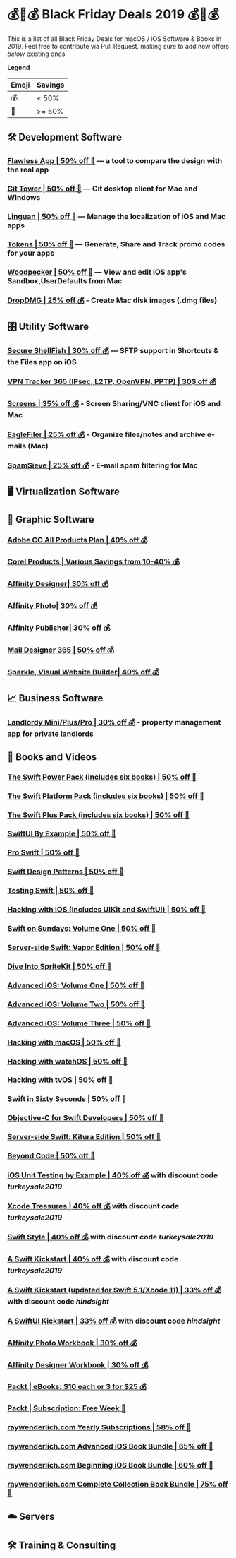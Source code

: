 # 💰💸💰 Black Friday Deals 2019 💰💸💰
This is a list of all Black Friday Deals for macOS / iOS Software & Books in 2019. Feel free to contribute via Pull Request, making sure to add new offers *below* existing ones.

**Legend**

| Emoji | Savings |
|-----|---|
| 💰 | < 50% |
| 💸 | >= 50% |


## 🛠 Development Software
### [Flawless App | 50% off 💸](https://gumroad.com/l/SyRKm/50_discount_black_friday) — a tool to compare the design with the real app
### [Git Tower | 50% off 💸](https://www.git-tower.com) — Git desktop client for Mac and Windows  
### [Linguan | 50% off 💸](http://linguanapp.com) — Manage the localization of iOS and Mac apps
### [Tokens | 50% off 💸](https://tokn.co) — Generate, Share and Track promo codes for your apps
### [Woodpecker | 50% off 💸](https://apps.apple.com/app/id1333548463) — View and edit iOS app's Sandbox,UserDefaults from Mac
### [DropDMG | 25% off 💰](https://c-command.com/store/sale) - Create Mac disk images (.dmg files)

## 🎛 Utility Software
### [Secure ShellFish | 30% off 💰](https://secureshellfish.app/) — SFTP support in Shortcuts & the Files app on iOS
### [VPN Tracker 365 (IPsec, L2TP, OpenVPN, PPTP) | 30$ off 💰](https://www.vpntracker.com/goto/vpntblackfriday2019)
### [Screens | 35% off 💰](https://edovia.com) - Screen Sharing/VNC client for iOS and Mac
### [EagleFiler | 25% off 💰](https://c-command.com/store/sale) - Organize files/notes and archive e-mails (Mac)
### [SpamSieve | 25% off 💰](https://c-command.com/store/sale) - E-mail spam filtering for Mac

## 🖥 Virtualization Software

## 🎨 Graphic Software
### [Adobe CC All Products Plan | 40% off 💰](https://www.adobe.com/creativecloud/plans.html?red=a&red=a)
### [Corel Products | Various Savings from 10-40% 💰](https://www.corel.com/en/special-offers/)
### [Affinity Designer| 30% off 💰](https://affinity.serif.com)
### [Affinity Photo| 30% off 💰](https://affinity.serif.com)
### [Affinity Publisher| 30% off 💰](https://affinity.serif.com)
### [Mail Designer 365 | 50% off 💰](https://www.maildesigner365.com/goto/mdblackfriday2019)
### [Sparkle, Visual Website Builder| 40% off 💰](https://sparkleapp.com/store/)

## 📈 Business Software
### [Landlordy Mini/Plus/Pro | 30% off 💰](https://www.landlordy.com) - property management app for private landlords

## 📖 Books and Videos
### [The Swift Power Pack (includes six books) | 50% off 💸](https://gumroad.com/l/swift-power-pack/blackfriday19)
### [The Swift Platform Pack (includes six books) | 50% off 💸](https://gumroad.com/l/swift-platform-pack/blackfriday19)
### [The Swift Plus Pack (includes six books) | 50% off 💸](https://gumroad.com/l/swift-plus-pack/blackfriday19)
### [SwiftUI By Example | 50% off 💸](https://gumroad.com/l/swiftui/blackfriday19)
### [Pro Swift | 50% off 💸](https://gumroad.com/l/proswift/blackfriday19)
### [Swift Design Patterns | 50% off 💸](https://gumroad.com/l/swift-design-patterns/blackfriday19)
### [Testing Swift | 50% off 💸](https://gumroad.com/l/testing-swift/blackfriday19)
### [Hacking with iOS (includes UIKit and SwiftUI) | 50% off 💸](https://gumroad.com/l/hws-book-pack/blackfriday19)
### [Swift on Sundays: Volume One | 50% off 💸](https://gumroad.com/l/swift-on-sundays-1/blackfriday19)
### [Server-side Swift: Vapor Edition | 50% off 💸](https://gumroad.com/l/server-side-swift-vapor/blackfriday19)
### [Dive Into SpriteKit | 50% off 💸](https://gumroad.com/l/dive-into-spritekit/blackfriday19)
### [Advanced iOS: Volume One | 50% off 💸](https://gumroad.com/l/advanced-ios-1/blackfriday19)
### [Advanced iOS: Volume Two | 50% off 💸](https://gumroad.com/l/advanced-ios-2/blackfriday19)
### [Advanced iOS: Volume Three | 50% off 💸](https://gumroad.com/l/advanced-ios-3/blackfriday19)
### [Hacking with macOS | 50% off 💸](https://gumroad.com/l/hwmacos/blackfriday19)
### [Hacking with watchOS | 50% off 💸](https://gumroad.com/l/hwwatchos/blackfriday19)
### [Hacking with tvOS | 50% off 💸](https://gumroad.com/l/hwtvos/blackfriday19)
### [Swift in Sixty Seconds | 50% off 💸](https://gumroad.com/l/sixty/blackfriday19)
### [Objective-C for Swift Developers | 50% off 💸](https://gumroad.com/l/objcswift/blackfriday19)
### [Server-side Swift: Kitura Edition | 50% off 💸](https://gumroad.com/l/server-side-swift/blackfriday19)
### [Beyond Code | 50% off 💸](https://gumroad.com/l/beyondcode/blackfriday19)
### [iOS Unit Testing by Example | 40% off 💰](https://pragprog.com/book/jrlegios/ios-unit-testing-by-example) with discount code *turkeysale2019*
### [Xcode Treasures | 40% off 💰](https://pragprog.com/book/caxcode/xcode-treasures) with discount code *turkeysale2019*
### [Swift Style | 40% off 💰](https://pragprog.com/book/esswift2/swift-style-second-edition) with discount code *turkeysale2019*
### [A Swift Kickstart | 40% off 💰](https://pragprog.com/book/d-dsswift/a-swift-kickstart-second-edition) with discount code *turkeysale2019*
### [A Swift Kickstart (updated for Swift 5.1/Xcode 11) | 33% off 💰](https://gumroad.com/l/swift-kickstart/hindsight) with discount code *hindsight*
### [A SwiftUI Kickstart | 33% off 💰](https://gumroad.com/l/swiftuikickstart/hindsight) with discount code *hindsight*
### [Affinity Photo Workbook | 30% off 💰](https://affinity.serif.com)
### [Affinity Designer Workbook | 30% off 💰](https://affinity.serif.com)
### [Packt | eBooks: $10 each or 3 for $25 💰](https://www.packtpub.com/)
### [Packt | Subscription: Free Week 💸](https://subscription.packtpub.com/)
### [raywenderlich.com Yearly Subscriptions | 58% off 💸](https://store.raywenderlich.com/products/subscription)
### [raywenderlich.com Advanced iOS Book Bundle | 65% off 💸](https://store.raywenderlich.com/products/advanced-ios-swift-bundle-2019)
### [raywenderlich.com Beginning iOS Book Bundle | 60% off 💸](https://store.raywenderlich.com/products/beginning-ios-swift-bundle-2019)
### [raywenderlich.com Complete Collection Book Bundle | 75% off 💸](https://store.raywenderlich.com/products/rw-complete-collection-bundle-2019)

## ☁️ Servers	

## 🛠 Training & Consulting
